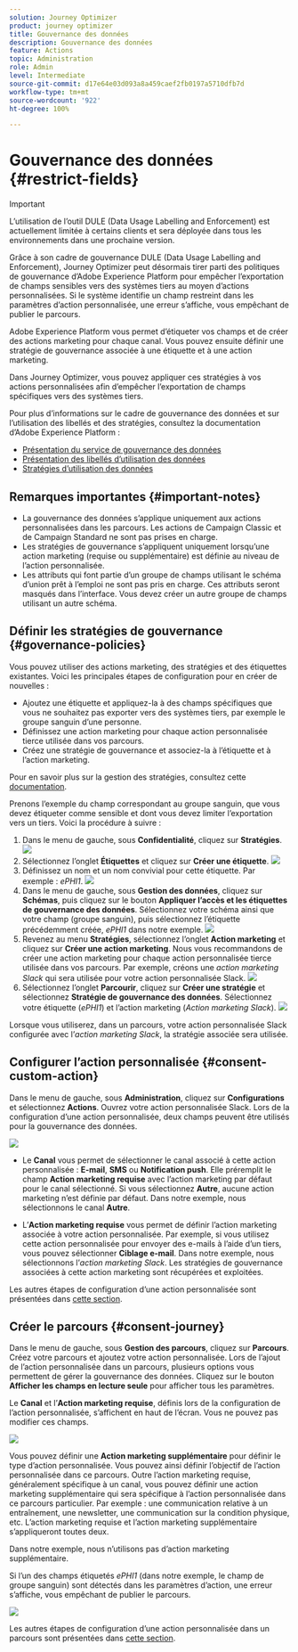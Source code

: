 ```yaml
---
solution: Journey Optimizer
product: journey optimizer
title: Gouvernance des données
description: Gouvernance des données
feature: Actions
topic: Administration
role: Admin
level: Intermediate
source-git-commit: d17e64e03d093a8a459caef2fb0197a5710dfb7d
workflow-type: tm+mt
source-wordcount: '922'
ht-degree: 100%

---
```


# Gouvernance des données {#restrict-fields}


>[!IMPORTANT]
>
>L’utilisation de l’outil DULE (Data Usage Labelling and Enforcement) est actuellement limitée à certains clients et sera déployée dans tous les environnements dans une prochaine version.

Grâce à son cadre de gouvernance DULE (Data Usage Labelling and Enforcement), Journey Optimizer peut désormais tirer parti des politiques de gouvernance d’Adobe Experience Platform pour empêcher l’exportation de champs sensibles vers des systèmes tiers au moyen d’actions personnalisées. Si le système identifie un champ restreint dans les paramètres d’action personnalisée, une erreur s’affiche, vous empêchant de publier le parcours.

Adobe Experience Platform vous permet d’étiqueter vos champs et de créer des actions marketing pour chaque canal. Vous pouvez ensuite définir une stratégie de gouvernance associée à une étiquette et à une action marketing.

Dans Journey Optimizer, vous pouvez appliquer ces stratégies à vos actions personnalisées afin d’empêcher l’exportation de champs spécifiques vers des systèmes tiers.

Pour plus d’informations sur le cadre de gouvernance des données et sur l’utilisation des libellés et des stratégies, consultez la documentation d’Adobe Experience Platform :

* [Présentation du service de gouvernance des données](https://experienceleague.adobe.com/docs/experience-platform/data-governance/home.html?lang=fr)
* [Présentation des libellés d’utilisation des données](https://experienceleague.adobe.com/docs/experience-platform/data-governance/labels/overview.html?lang=fr)
* [Stratégies d’utilisation des données](https://experienceleague.adobe.com/docs/experience-platform/data-governance/policies/overview.html?lang=fr)

## Remarques importantes {#important-notes}

* La gouvernance des données s’applique uniquement aux actions personnalisées dans les parcours. Les actions de Campaign Classic et de Campaign Standard ne sont pas prises en charge.
* Les stratégies de gouvernance s’appliquent uniquement lorsqu’une action marketing (requise ou supplémentaire) est définie au niveau de l’action personnalisée.
* Les attributs qui font partie d’un groupe de champs utilisant le schéma d’union prêt à l’emploi ne sont pas pris en charge. Ces attributs seront masqués dans l’interface. Vous devez créer un autre groupe de champs utilisant un autre schéma.

## Définir les stratégies de gouvernance {#governance-policies}

Vous pouvez utiliser des actions marketing, des stratégies et des étiquettes existantes. Voici les principales étapes de configuration pour en créer de nouvelles :

* Ajoutez une étiquette et appliquez-la à des champs spécifiques que vous ne souhaitez pas exporter vers des systèmes tiers, par exemple le groupe sanguin d’une personne.
* Définissez une action marketing pour chaque action personnalisée tierce utilisée dans vos parcours.
* Créez une stratégie de gouvernance et associez-la à l’étiquette et à l’action marketing.

Pour en savoir plus sur la gestion des stratégies, consultez cette [documentation](https://experienceleague.adobe.com/docs/experience-platform/data-governance/policies/user-guide.html?lang=fr#consent-policy).

Prenons l’exemple du champ correspondant au groupe sanguin, que vous devez étiqueter comme sensible et dont vous devez limiter l’exportation vers un tiers. Voici la procédure à suivre :

1. Dans le menu de gauche, sous **Confidentialité**, cliquez sur **Stratégies**.
   ![](assets/action-privacy0.png)
1. Sélectionnez l’onglet **Étiquettes** et cliquez sur **Créer une étiquette**.
   ![](assets/action-privacy1.png)
1. Définissez un nom et un nom convivial pour cette étiquette. Par exemple : _ePHI1_.
   ![](assets/action-privacy2.png)
1. Dans le menu de gauche, sous **Gestion des données**, cliquez sur **Schémas**, puis cliquez sur le bouton **Appliquer l’accès et les étiquettes de gouvernance des données**. Sélectionnez votre schéma ainsi que votre champ (groupe sanguin), puis sélectionnez l’étiquette précédemment créée, _ePHI1_ dans notre exemple.
   ![](assets/action-privacy3.png)
1. Revenez au menu **Stratégies**, sélectionnez l’onglet **Action marketing** et cliquez sur **Créer une action marketing**. Nous vous recommandons de créer une action marketing pour chaque action personnalisée tierce utilisée dans vos parcours. Par exemple, créons une _action marketing Slack_ qui sera utilisée pour votre action personnalisée Slack.
   ![](assets/action-privacy4.png)
1. Sélectionnez l’onglet **Parcourir**, cliquez sur **Créer une stratégie** et sélectionnez **Stratégie de gouvernance des données**. Sélectionnez votre étiquette (_ePHI1_) et l’action marketing (_Action marketing Slack_).
   ![](assets/action-privacy5.png)

Lorsque vous utiliserez, dans un parcours, votre action personnalisée Slack configurée avec l’_action marketing Slack_, la stratégie associée sera utilisée.

## Configurer l’action personnalisée {#consent-custom-action}

Dans le menu de gauche, sous **Administration**, cliquez sur **Configurations** et sélectionnez **Actions**. Ouvrez votre action personnalisée Slack. Lors de la configuration d’une action personnalisée, deux champs peuvent être utilisés pour la gouvernance des données.

![](assets/action-privacy6.png)

* Le **Canal** vous permet de sélectionner le canal associé à cette action personnalisée : **E-mail**, **SMS** ou **Notification push**. Elle préremplit le champ **Action marketing requise** avec l’action marketing par défaut pour le canal sélectionné. Si vous sélectionnez **Autre**, aucune action marketing n’est définie par défaut. Dans notre exemple, nous sélectionnons le canal **Autre**.

* L’**Action marketing requise** vous permet de définir l’action marketing associée à votre action personnalisée. Par exemple, si vous utilisez cette action personnalisée pour envoyer des e-mails à l’aide d’un tiers, vous pouvez sélectionner **Ciblage e-mail**. Dans notre exemple, nous sélectionnons l’_action marketing Slack_. Les stratégies de gouvernance associées à cette action marketing sont récupérées et exploitées.

Les autres étapes de configuration d’une action personnalisée sont présentées dans [cette section](../action/about-custom-action-configuration.md#consent-management).

## Créer le parcours {#consent-journey}

Dans le menu de gauche, sous **Gestion des parcours**, cliquez sur **Parcours**. Créez votre parcours et ajoutez votre action personnalisée.  Lors de l’ajout de l’action personnalisée dans un parcours, plusieurs options vous permettent de gérer la gouvernance des données. Cliquez sur le bouton **Afficher les champs en lecture seule** pour afficher tous les paramètres.

Le **Canal** et l’**Action marketing requise**, définis lors de la configuration de l’action personnalisée, s’affichent en haut de l’écran. Vous ne pouvez pas modifier ces champs.

![](assets/action-privacy7.png)

Vous pouvez définir une **Action marketing supplémentaire** pour définir le type d’action personnalisée. Vous pouvez ainsi définir l’objectif de l’action personnalisée dans ce parcours. Outre l’action marketing requise, généralement spécifique à un canal, vous pouvez définir une action marketing supplémentaire qui sera spécifique à l’action personnalisée dans ce parcours particulier. Par exemple : une communication relative à un entraînement, une newsletter, une communication sur la condition physique, etc. L’action marketing requise et l’action marketing supplémentaire s’appliqueront toutes deux.

Dans notre exemple, nous n’utilisons pas d’action marketing supplémentaire.

Si l’un des champs étiquetés _ePHI1_ (dans notre exemple, le champ de groupe sanguin) sont détectés dans les paramètres d’action, une erreur s’affiche, vous empêchant de publier le parcours.

![](assets/action-privacy8.png)

Les autres étapes de configuration d’une action personnalisée dans un parcours sont présentées dans [cette section](../building-journeys/using-custom-actions.md).
